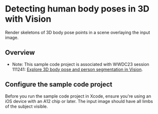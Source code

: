 # Detecting human body poses in 3D with Vision
Render skeletons of 3D body pose points in a scene overlaying the input image. 
## Overview
- Note: This sample code project is associated with WWDC23 session 111241: [Explore 3D body pose and person segmentation in Vision](https://developer.apple.com/wwdc23/111241/).
## Configure the sample code project
Before you run the sample code project in Xcode, ensure you're using an iOS device with an A12 chip or later. The input image should have all limbs of the subject visible.
